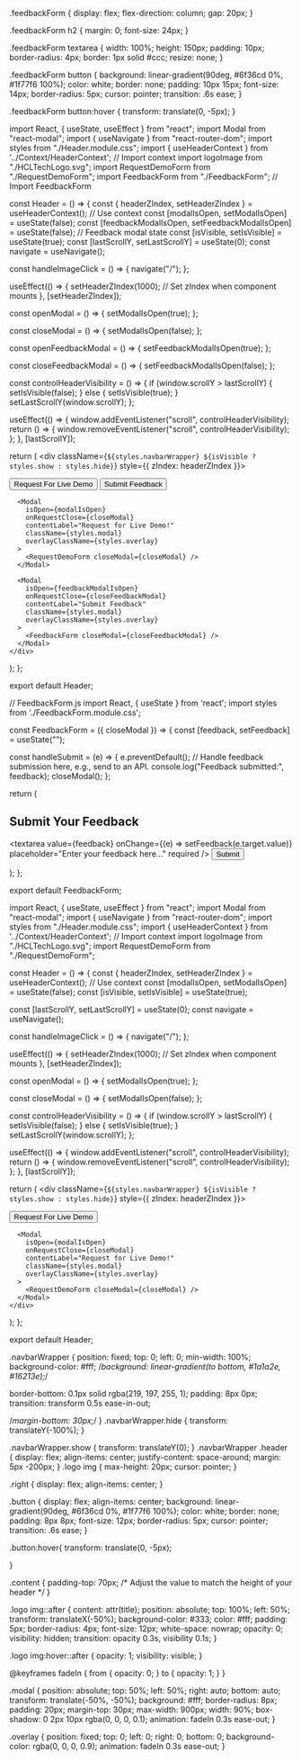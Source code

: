 .feedbackForm {
  display: flex;
  flex-direction: column;
  gap: 20px;
}

.feedbackForm h2 {
  margin: 0;
  font-size: 24px;
}

.feedbackForm textarea {
  width: 100%;
  height: 150px;
  padding: 10px;
  border-radius: 4px;
  border: 1px solid #ccc;
  resize: none;
}

.feedbackForm button {
  background: linear-gradient(90deg, #6f36cd 0%, #1f77f6 100%);
  color: white;
  border: none;
  padding: 10px 15px;
  font-size: 14px;
  border-radius: 5px;
  cursor: pointer;
  transition: .6s ease;
}

.feedbackForm button:hover {
  transform: translate(0, -5px);
}





import React, { useState, useEffect } from "react";
import Modal from "react-modal";
import { useNavigate } from "react-router-dom";
import styles from "./Header.module.css";
import { useHeaderContext } from '../Context/HeaderContext'; // Import context
import logoImage from "./HCLTechLogo.svg";
import RequestDemoForm from "./RequestDemoForm";
import FeedbackForm from "./FeedbackForm"; // Import FeedbackForm

const Header = () => {
  const { headerZIndex, setHeaderZIndex } = useHeaderContext(); // Use context
  const [modalIsOpen, setModalIsOpen] = useState(false);
  const [feedbackModalIsOpen, setFeedbackModalIsOpen] = useState(false); // Feedback modal state
  const [isVisible, setIsVisible] = useState(true);
  const [lastScrollY, setLastScrollY] = useState(0);
  const navigate = useNavigate();

  const handleImageClick = () => {
    navigate("/");
  };
  
  useEffect(() => {
    setHeaderZIndex(1000); // Set zIndex when component mounts
  }, [setHeaderZIndex]);


  const openModal = () => {
    setModalIsOpen(true);
  };

  const closeModal = () => {
    setModalIsOpen(false);
  };

  const openFeedbackModal = () => {
    setFeedbackModalIsOpen(true);
  };

  const closeFeedbackModal = () => {
    setFeedbackModalIsOpen(false);
  };

  const controlHeaderVisibility = () => {
    if (window.scrollY > lastScrollY) {
      setIsVisible(false);
    } else {
      setIsVisible(true);
    }
    setLastScrollY(window.scrollY);
  };

  useEffect(() => {
    window.addEventListener("scroll", controlHeaderVisibility);
    return () => {
      window.removeEventListener("scroll", controlHeaderVisibility);
    };
  }, [lastScrollY]);

  return (
    <div className={`${styles.navbarWrapper} ${isVisible ? styles.show : styles.hide}`} style={{ zIndex: headerZIndex }}>
      <nav className={styles.header}>
        <div className={styles.logo}>
          <img
            src={logoImage}
            alt=""
            onClick={handleImageClick}
            title="Navigate to Home"
          />
        </div>
        <div className={styles.right}>
          <button className={styles.button} onClick={openModal}>
            Request For Live Demo
          </button>
          <button className={styles.button} onClick={openFeedbackModal}>
            Submit Feedback
          </button>
        </div>
      </nav>
      <div className={styles.border}></div>

      <Modal
        isOpen={modalIsOpen}
        onRequestClose={closeModal}
        contentLabel="Request for Live Demo!"
        className={styles.modal}
        overlayClassName={styles.overlay}
      >
        <RequestDemoForm closeModal={closeModal} />
      </Modal>

      <Modal
        isOpen={feedbackModalIsOpen}
        onRequestClose={closeFeedbackModal}
        contentLabel="Submit Feedback"
        className={styles.modal}
        overlayClassName={styles.overlay}
      >
        <FeedbackForm closeModal={closeFeedbackModal} />
      </Modal>
    </div>
  );
};

export default Header;





// FeedbackForm.js
import React, { useState } from 'react';
import styles from './FeedbackForm.module.css';

const FeedbackForm = ({ closeModal }) => {
  const [feedback, setFeedback] = useState("");

  const handleSubmit = (e) => {
    e.preventDefault();
    // Handle feedback submission here, e.g., send to an API.
    console.log("Feedback submitted:", feedback);
    closeModal();
  };

  return (
    <div className={styles.feedbackForm}>
      <h2>Submit Your Feedback</h2>
      <form onSubmit={handleSubmit}>
        <textarea
          value={feedback}
          onChange={(e) => setFeedback(e.target.value)}
          placeholder="Enter your feedback here..."
          required
        />
        <button type="submit">Submit</button>
      </form>
    </div>
  );
};

export default FeedbackForm;









import React, { useState, useEffect } from "react";
import Modal from "react-modal";
import { useNavigate } from "react-router-dom";
import styles from "./Header.module.css";
import { useHeaderContext } from '../Context/HeaderContext'; // Import context
import logoImage from "./HCLTechLogo.svg";
import RequestDemoForm from "./RequestDemoForm";

const Header = () => {
  const { headerZIndex, setHeaderZIndex } = useHeaderContext(); // Use context
  const [modalIsOpen, setModalIsOpen] = useState(false);
  const [isVisible, setIsVisible] = useState(true);
  

  const [lastScrollY, setLastScrollY] = useState(0);
  const navigate = useNavigate();

  const handleImageClick = () => {
    navigate("/");
  };
  
  useEffect(() => {
    setHeaderZIndex(1000); // Set zIndex when component mounts
  }, [setHeaderZIndex]);


  const openModal = () => {
    setModalIsOpen(true);
  };

  const closeModal = () => {
    setModalIsOpen(false);
  };

  const controlHeaderVisibility = () => {
    if (window.scrollY > lastScrollY) {
      setIsVisible(false);
    } else {
      setIsVisible(true);
    }
    setLastScrollY(window.scrollY);
  };

  useEffect(() => {
    window.addEventListener("scroll", controlHeaderVisibility);
    return () => {
      window.removeEventListener("scroll", controlHeaderVisibility);
    };
  }, [lastScrollY]);


  return (
    <div className={`${styles.navbarWrapper} ${isVisible ? styles.show : styles.hide}`} style={{ zIndex: headerZIndex }}>
      <nav className={styles.header}>
        <div className={styles.logo}>
          <img
            src={logoImage}
            alt=""
            onClick={handleImageClick}
            title="Navigate to Home"
          />
        </div>
        <div className={styles.right}>
          <button className={styles.button} onClick={openModal}>
            Request For Live Demo
          </button>
        </div>
      </nav>
      <div className={styles.border}></div>

      <Modal
        isOpen={modalIsOpen}
        onRequestClose={closeModal}
        contentLabel="Request for Live Demo!"
        className={styles.modal}
        overlayClassName={styles.overlay}
      >
        <RequestDemoForm closeModal={closeModal} />
      </Modal>
    </div>
  );
};

export default Header;

.navbarWrapper {
  position: fixed;
  top: 0;
  left: 0;
  min-width: 100%;
  background-color: #fff;
  /*background: linear-gradient(to bottom, #1a1a2e, #16213e);*/

  border-bottom: 0.1px solid rgba(219, 197, 255, 1);
  padding: 8px 0px;
  transition: transform 0.5s ease-in-out;

  /*margin-bottom: 30px;*/
}
.navbarWrapper.hide {
  transform: translateY(-100%);
}

.navbarWrapper.show {
  transform: translateY(0);
}
.navbarWrapper .header {
  display: flex;
  align-items: center;
  justify-content: space-around;
  margin: 5px -200px;
}
.logo img {
  max-height: 20px;
  cursor: pointer;
}

.right {
  display: flex;
  align-items: center;
}

.button {
  display: flex;
  align-items: center;
  background: linear-gradient(90deg, #6f36cd 0%, #1f77f6 100%);
  color: white;
  border: none;
  padding: 8px 8px;
  font-size: 12px;
  border-radius: 5px;
  cursor: pointer;
  transition: .6s ease;
}

.button:hover{
    transform: translate(0, -5px);
    
    

}

.content {
  padding-top: 70px; /* Adjust the value to match the height of your header */
}

.logo img::after {
  content: attr(title);
  position: absolute;
  top: 100%;
  left: 50%;
  transform: translateX(-50%);
  background-color: #333;
  color: #fff;
  padding: 5px;
  border-radius: 4px;
  font-size: 12px;
  white-space: nowrap;
  opacity: 0;
  visibility: hidden;
  transition: opacity 0.3s, visibility 0.1s;
}

.logo img:hover::after {
  opacity: 1;
  visibility: visible;
}

@keyframes fadeIn {
  from {
    opacity: 0;
  }
  to {
    opacity: 1;
  }
}

.modal {
  position: absolute;
  top: 50%;
  left: 50%;
  right: auto;
  bottom: auto;
  transform: translate(-50%, -50%);
  background: #fff;
  border-radius: 8px;
  padding: 20px;
  margin-top: 30px;
  max-width: 900px;
  width: 90%;
  box-shadow: 0 2px 10px rgba(0, 0, 0, 0.1);
  animation: fadeIn 0.3s ease-out;
}

.overlay {
  position: fixed;
  top: 0;
  left: 0;
  right: 0;
  bottom: 0;
  background-color: rgba(0, 0, 0, 0.9);
  animation: fadeIn 0.3s ease-out;
}
